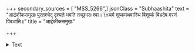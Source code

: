 +++
secondary_sources = [ "MSS_5266",]
jsonClass = "Subhaashita"
text = "आर्द्रकीकसमुखः पुरतश्चेद् दृश्यते भवति तच्छुभदः श्वा।  \nचर्म शुष्कमथवास्थि विशुष्कं बिभ्रदेष मरणं विदधाति॥"
title = "आर्द्रकीकसमुखः"

+++

<details><summary>Text</summary>

आर्द्रकीकसमुखः पुरतश्चेद् दृश्यते भवति तच्छुभदः श्वा।  
चर्म शुष्कमथवास्थि विशुष्कं बिभ्रदेष मरणं विदधाति॥
</details>
